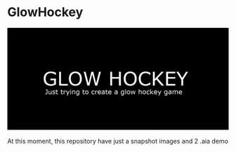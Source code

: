 # GlowHockey

![glow hockey title](https://github.com/ZerZru/GlowHockey/blob/master/title.png)

At this moment, this repository have just a snapshot images and 2 .aia demo
